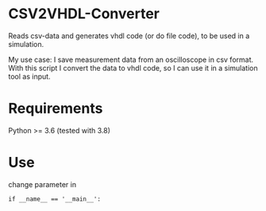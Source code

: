 # CSV2VHDL-Converter
Reads csv-data and generates vhdl code (or do file code), to be used in a simulation.

My use case:
I save measurement data from an oscilloscope in csv format. With this script I convert the data to vhdl code, so I can use it in a simulation tool as input.

# Requirements
Python >= 3.6 (tested with 3.8)

# Use
change parameter in
```
if __name__ == '__main__':
```
